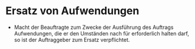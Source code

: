 # Ersatz von Aufwendungen

- Macht der Beauftragte zum Zwecke der Ausführung des Auftrags Aufwendungen, die er den Umständen nach für erforderlich halten darf, so ist der Auftraggeber zum Ersatz verpflichtet.

